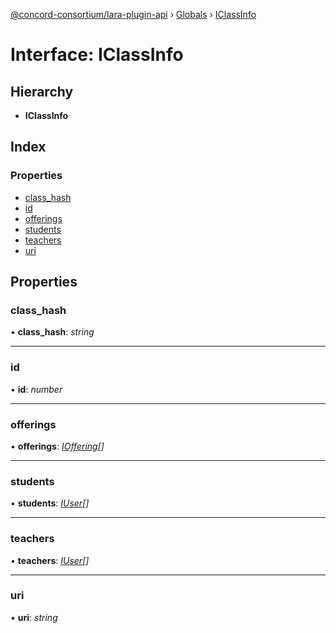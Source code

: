 [@concord-consortium/lara-plugin-api](../README.md) › [Globals](../globals.md) › [IClassInfo](iclassinfo.md)

# Interface: IClassInfo

## Hierarchy

* **IClassInfo**

## Index

### Properties

* [class_hash](iclassinfo.md#class_hash)
* [id](iclassinfo.md#id)
* [offerings](iclassinfo.md#offerings)
* [students](iclassinfo.md#students)
* [teachers](iclassinfo.md#teachers)
* [uri](iclassinfo.md#uri)

## Properties

###  class_hash

• **class_hash**: *string*

___

###  id

• **id**: *number*

___

###  offerings

• **offerings**: *[IOffering](ioffering.md)[]*

___

###  students

• **students**: *[IUser](iuser.md)[]*

___

###  teachers

• **teachers**: *[IUser](iuser.md)[]*

___

###  uri

• **uri**: *string*
